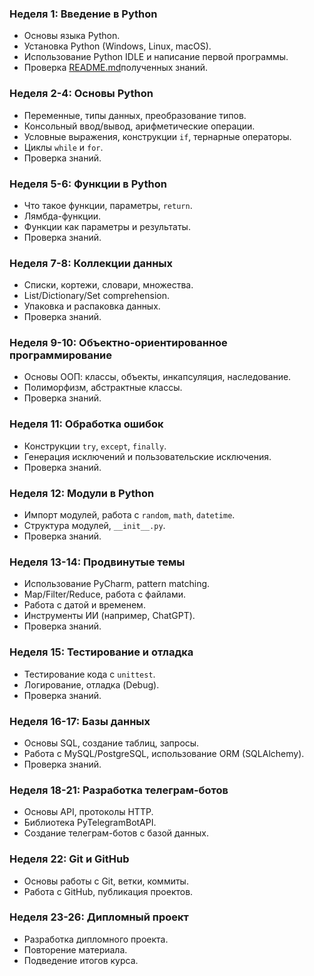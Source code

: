 ### Неделя 1: Введение в Python
- Основы языка Python.
- Установка Python (Windows, Linux, macOS).
- Использование Python IDLE и написание первой программы.
- Проверка [README.md](week%202-4/README.md)полученных знаний.

### Неделя 2-4: Основы Python
- Переменные, типы данных, преобразование типов.
- Консольный ввод/вывод, арифметические операции.
- Условные выражения, конструкции `if`, тернарные операторы.
- Циклы `while` и `for`.
- Проверка знаний.

### Неделя 5-6: Функции в Python
- Что такое функции, параметры, `return`.
- Лямбда-функции.
- Функции как параметры и результаты.
- Проверка знаний.

### Неделя 7-8: Коллекции данных
- Списки, кортежи, словари, множества.
- List/Dictionary/Set comprehension.
- Упаковка и распаковка данных.
- Проверка знаний.

### Неделя 9-10: Объектно-ориентированное программирование
- Основы ООП: классы, объекты, инкапсуляция, наследование.
- Полиморфизм, абстрактные классы.
- Проверка знаний.

### Неделя 11: Обработка ошибок
- Конструкции `try`, `except`, `finally`.
- Генерация исключений и пользовательские исключения.
- Проверка знаний.

### Неделя 12: Модули в Python
- Импорт модулей, работа с `random`, `math`, `datetime`.
- Структура модулей, `__init__.py`.
- Проверка знаний.

### Неделя 13-14: Продвинутые темы
- Использование PyCharm, pattern matching.
- Map/Filter/Reduce, работа с файлами.
- Работа с датой и временем.
- Инструменты ИИ (например, ChatGPT).
- Проверка знаний.

### Неделя 15: Тестирование и отладка
- Тестирование кода с `unittest`.
- Логирование, отладка (Debug).
- Проверка знаний.

### Неделя 16-17: Базы данных
- Основы SQL, создание таблиц, запросы.
- Работа с MySQL/PostgreSQL, использование ORM (SQLAlchemy).
- Проверка знаний.

### Неделя 18-21: Разработка телеграм-ботов
- Основы API, протоколы HTTP.
- Библиотека PyTelegramBotAPI.
- Создание телеграм-ботов с базой данных.

### Неделя 22: Git и GitHub
- Основы работы с Git, ветки, коммиты.
- Работа с GitHub, публикация проектов.

### Неделя 23-26: Дипломный проект
- Разработка дипломного проекта.
- Повторение материала.
- Подведение итогов курса.

